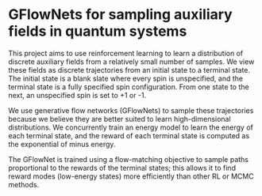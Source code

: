 # GFlowNets for sampling auxiliary fields in quantum systems

This project aims to use reinforcement learning to learn a distribution of discrete auxiliary fields from a relatively small number of samples. We view these fields as discrete trajectories from an initial state to a terminal state. The initial state is a blank slate where every spin is unspecified, and the terminal state is a fully specified spin configuration. From one state to the next, an unspecified spin is set to +1 or -1. 

We use generative flow networks (GFlowNets) to sample these trajectories because we believe they are better suited to learn high-dimensional distributions. We concurrently train an energy model to learn the energy of each terminal state, and the reward of each terminal state is computed as the exponential of minus energy.

The GFlowNet is trained using a flow-matching objective to sample paths proportional to the rewards of the terminal states; this allows it to find reward modes (low-energy states) more efficiently than other RL or MCMC methods.
